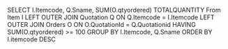 SELECT I.Itemcode, Q.Sname, SUM(O.qtyordered) TOTALQUANTITY
From Item I
LEFT OUTER JOIN Quotation Q ON Q.Itemcode = I.Itemcode
LEFT OUTER JOIN Orders O ON O.QuotationId = Q.Quotationid 
HAVING SUM(O.qtyordered) >= 100
GROUP BY I.Itemcode, Q.Sname
ORDER BY I.itemcode DESC